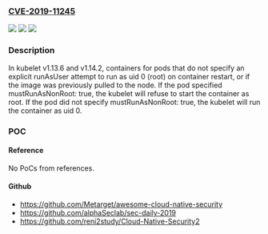 ### [CVE-2019-11245](https://cve.mitre.org/cgi-bin/cvename.cgi?name=CVE-2019-11245)
![](https://img.shields.io/static/v1?label=Product&message=Kubernetes&color=blue)
![](https://img.shields.io/static/v1?label=Version&message=v1.13%3D%20v1.13.6%20&color=brighgreen)
![](https://img.shields.io/static/v1?label=Vulnerability&message=CWE-703%3A%20Improper%20Check%20or%20Handling%20of%20Exceptional%20Conditions&color=brighgreen)

### Description

In kubelet v1.13.6 and v1.14.2, containers for pods that do not specify an explicit runAsUser attempt to run as uid 0 (root) on container restart, or if the image was previously pulled to the node. If the pod specified mustRunAsNonRoot: true, the kubelet will refuse to start the container as root. If the pod did not specify mustRunAsNonRoot: true, the kubelet will run the container as uid 0.

### POC

#### Reference
No PoCs from references.

#### Github
- https://github.com/Metarget/awesome-cloud-native-security
- https://github.com/alphaSeclab/sec-daily-2019
- https://github.com/reni2study/Cloud-Native-Security2

